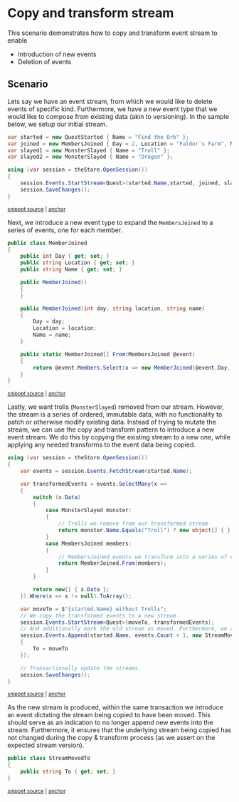 # Copy and transform stream

This scenario demonstrates how to copy and transform event stream to enable

* Introduction of new events
* Deletion of events

## Scenario

Lets say we have an event stream, from which we would like to delete events of specific kind. Furthermore, we have a new event type that we would like to compose from existing data (akin to versioning). In the sample below, we setup our initial stream.

<!-- snippet: sample_scenario-copyandtransformstream-setup -->
<a id='snippet-sample_scenario-copyandtransformstream-setup'></a>
```cs
var started = new QuestStarted { Name = "Find the Orb" };
var joined = new MembersJoined { Day = 2, Location = "Faldor's Farm", Members = new[] { "Garion", "Polgara", "Belgarath" } };
var slayed1 = new MonsterSlayed { Name = "Troll" };
var slayed2 = new MonsterSlayed { Name = "Dragon" };

using (var session = theStore.OpenSession())
{
    session.Events.StartStream<Quest>(started.Name,started, joined, slayed1, slayed2);
    session.SaveChanges();
}
```
<sup><a href='https://github.com/JasperFx/marten/blob/master/src/EventSourcingTests/ScenarioCopyAndReplaceStream.cs#L31-L42' title='Snippet source file'>snippet source</a> | <a href='#snippet-sample_scenario-copyandtransformstream-setup' title='Start of snippet'>anchor</a></sup>
<!-- endSnippet -->

Next, we introduce a new event type to expand the `MembersJoined` to a series of events, one for each member.

<!-- snippet: sample_scenario-copyandtransformstream-newevent -->
<a id='snippet-sample_scenario-copyandtransformstream-newevent'></a>
```cs
public class MemberJoined
{
    public int Day { get; set; }
    public string Location { get; set; }
    public string Name { get; set; }

    public MemberJoined()
    {
    }

    public MemberJoined(int day, string location, string name)
    {
        Day = day;
        Location = location;
        Name = name;
    }

    public static MemberJoined[] From(MembersJoined @event)
    {
        return @event.Members.Select(x => new MemberJoined(@event.Day, @event.Location, x)).ToArray();
    }
}
```
<sup><a href='https://github.com/JasperFx/marten/blob/master/src/EventSourcingTests/ScenarioCopyAndReplaceStream.cs#L83-L106' title='Snippet source file'>snippet source</a> | <a href='#snippet-sample_scenario-copyandtransformstream-newevent' title='Start of snippet'>anchor</a></sup>
<!-- endSnippet -->

Lastly, we want trolls (`MonsterSlayed`) removed from our stream. However, the stream is a series of ordered, immutable data, with no functionality to patch or otherwise modify existing data. Instead of trying to mutate the stream, we can use the copy and transform pattern to introduce a new event stream. We do this by copying the existing stream to a new one, while applying any needed transforms to the event data being copied.

<!-- snippet: sample_scenario-copyandtransformstream-transform -->
<a id='snippet-sample_scenario-copyandtransformstream-transform'></a>
```cs
using (var session = theStore.OpenSession())
{
    var events = session.Events.FetchStream(started.Name);

    var transformedEvents = events.SelectMany(x =>
    {
        switch (x.Data)
        {
            case MonsterSlayed monster:
            {
                // Trolls we remove from our transformed stream
                return monster.Name.Equals("Troll") ? new object[] { } : new[] { monster };
            }
            case MembersJoined members:
            {
                // MembersJoined events we transform into a series of events
                return MemberJoined.From(members);
            }
        }

        return new[] { x.Data };
    }).Where(x => x != null).ToArray();

    var moveTo = $"{started.Name} without Trolls";
    // We copy the transformed events to a new stream
    session.Events.StartStream<Quest>(moveTo, transformedEvents);
    // And additionally mark the old stream as moved. Furthermore, we assert on the new expected stream version to guard against any racing updates
    session.Events.Append(started.Name, events.Count + 1, new StreamMovedTo
    {
        To = moveTo
    });

    // Transactionally update the streams.
    session.SaveChanges();
}
```
<sup><a href='https://github.com/JasperFx/marten/blob/master/src/EventSourcingTests/ScenarioCopyAndReplaceStream.cs#L44-L80' title='Snippet source file'>snippet source</a> | <a href='#snippet-sample_scenario-copyandtransformstream-transform' title='Start of snippet'>anchor</a></sup>
<!-- endSnippet -->

As the new stream is produced, within the same transaction we introduce an event dictating the stream being copied to have been moved. This should serve as an indication to no longer append new events into the stream. Furthermore, it ensures that the underlying stream being copied has not changed during the copy & transform process (as we assert on the expected stream version).

<!-- snippet: sample_scenario-copyandtransformstream-streammoved -->
<a id='snippet-sample_scenario-copyandtransformstream-streammoved'></a>
```cs
public class StreamMovedTo
{
    public string To { get; set; }
}
```
<sup><a href='https://github.com/JasperFx/marten/blob/master/src/EventSourcingTests/ScenarioCopyAndReplaceStream.cs#L108-L113' title='Snippet source file'>snippet source</a> | <a href='#snippet-sample_scenario-copyandtransformstream-streammoved' title='Start of snippet'>anchor</a></sup>
<!-- endSnippet -->
